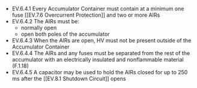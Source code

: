 - EV.6.4.1 Every Accumulator Container must contain at a minimum one fuse [[EV.7.6 Overcurrent Protection]] and two or more AIRs
- EV.6.4.2 The AIRs must be:
	-  normally open
	- open both poles of the accumulator
- EV.6.4.3 When the AIRs are open, HV must not be present outside of the Accumulator Container
- EV.6.4.4 The AIRs and any fuses must be separated from the rest of the accumulator with an electrically insulated and nonflammable material (F.1.18)
- EV.6.4.5 A capacitor may be used to hold the AIRs closed for up to 250 ms after the [[EV.8.1 Shutdown Circuit]] opens